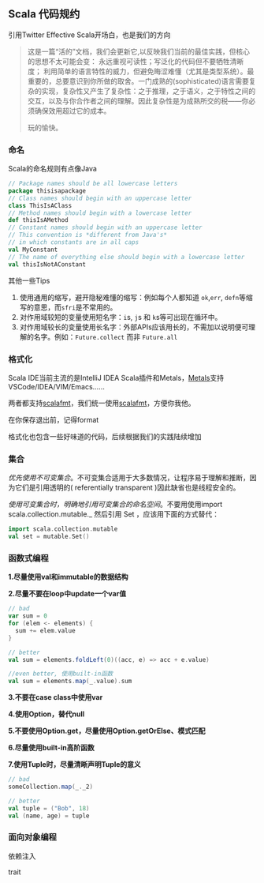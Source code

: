 ## Scala 代码规约

引用Twitter Effective Scala开场白，也是我们的方向

> 这是一篇“活的”文档，我们会更新它,以反映我们当前的最佳实践，但核心的思想不太可能会变： 永远重视可读性；写泛化的代码但不要牺牲清晰度； 利用简单的语言特性的威力，但避免晦涩难懂（尤其是类型系统）。最重要的，总要意识到你所做的取舍。一门成熟的(sophisticated)语言需要复杂的实现，复杂性又产生了复杂性：之于推理，之于语义，之于特性之间的交互，以及与你合作者之间的理解。因此复杂性是为成熟所交的税——你必须确保效用超过它的成本。
>
> 玩的愉快。



### 命名

Scala的命名规则有点像Java

```scala
// Package names should be all lowercase letters
package thisisapackage
// Class names should begin with an uppercase letter
class ThisIsAClass
// Method names should begin with a lowercase letter
def thisIsAMethod
// Constant names should begin with an uppercase letter
// This convention is *different from Java's*
// in which constants are in all caps
val MyConstant
// The name of everything else should begin with a lowercase letter
val thisIsNotAConstant
```

其他一些Tips

1. 使用通用的缩写，避开隐秘难懂的缩写：例如每个人都知道 `ok`,`err`, `defn`等缩写的意思，而`sfri`是不常用的。
2. 对作用域较短的变量使用短名字：`i`s, `j`s 和 `k`s等可出现在循环中。
3. 对作用域较长的变量使用长名字：外部APIs应该用长的，不需加以说明便可理解的名字。例如：`Future.collect` 而非 `Future.all`



### 格式化

Scala IDE当前主流的是IntelliJ IDEA Scala插件和Metals，[Metals](https://github.com/scalameta/metals)支持VSCode/IDEA/VIM/Emacs……

两者都支持[scalafmt](https://github.com/scalameta/scalafmt)，我们统一使用[scalafmt](https://github.com/scalameta/scalafmt)，方便你我他。

在你保存退出前，记得format

格式化也包含一些好味道的代码，后续根据我们的实践陆续增加



### 集合

*优先使用不可变集合*。不可变集合适用于大多数情况，让程序易于理解和推断，因为它们是引用透明的( referentially transparent )因此缺省也是线程安全的。

*使用可变集合时，明确地引用可变集合的命名空间*。不要用使用import scala.collection.mutable._ 然后引用 Set ，应该用下面的方式替代：

```scala
import scala.collection.mutable
val set = mutable.Set()
```



### 函数式编程

**1.尽量使用val和immutable的数据结构**

**2.尽量不要在loop中update一个var值**

```scala
// bad
var sum = 0
for (elem <- elements) {
  sum += elem.value
}

// better
val sum = elements.foldLeft(0)((acc, e) => acc + e.value)

//even better, 使用built-in函数
val sum = elements.map(_.value).sum
```

**3.不要在case class中使用var**

**4.使用Option，替代null**

**5.不要使用Option.get，尽量使用Option.getOrElse、模式匹配**

**6.尽量使用built-in高阶函数**

**7.使用Tuple时，尽量清晰声明Tuple的意义**

```scala
// bad
someCollection.map(_._2)

// better
val tuple = ("Bob", 18)
val (name, age) = tuple
```



### 面向对象编程

依赖注入

trait





[Effective Scala]: https://twitter.github.io/effectivescala/
[Brown CS]: http://cs.brown.edu/courses/

[Scala best practices]: https://github.com/alexandru/scala-best-practices


